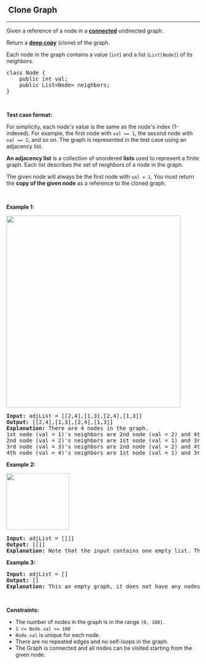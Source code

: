 <h2>  Clone Graph</h2><hr><div style="user-select: auto;"><p style="user-select: auto;">Given a reference of a node in a <strong style="user-select: auto;"><a href="https://en.wikipedia.org/wiki/Connectivity_(graph_theory)#Connected_graph" target="_blank" style="user-select: auto;">connected</a></strong> undirected graph.</p>

<p style="user-select: auto;">Return a <a href="https://en.wikipedia.org/wiki/Object_copying#Deep_copy" target="_blank" style="user-select: auto;"><strong style="user-select: auto;">deep copy</strong></a> (clone) of the graph.</p>

<p style="user-select: auto;">Each node in the graph contains a value (<code style="user-select: auto;">int</code>) and a list (<code style="user-select: auto;">List[Node]</code>) of its neighbors.</p>

<pre style="user-select: auto;">class Node {
    public int val;
    public List&lt;Node&gt; neighbors;
}
</pre>

<p style="user-select: auto;">&nbsp;</p>

<p style="user-select: auto;"><strong style="user-select: auto;">Test case format:</strong></p>

<p style="user-select: auto;">For simplicity, each node's value is the same as the node's index (1-indexed). For example, the first node with <code style="user-select: auto;">val == 1</code>, the second node with <code style="user-select: auto;">val == 2</code>, and so on. The graph is represented in the test case using an adjacency list.</p>

<p style="user-select: auto;"><b style="user-select: auto;">An adjacency list</b> is a collection of unordered <b style="user-select: auto;">lists</b> used to represent a finite graph. Each list describes the set of neighbors of a node in the graph.</p>

<p style="user-select: auto;">The given node will always be the first node with <code style="user-select: auto;">val = 1</code>. You must return the <strong style="user-select: auto;">copy of the given node</strong> as a reference to the cloned graph.</p>

<p style="user-select: auto;">&nbsp;</p>
<p style="user-select: auto;"><strong style="user-select: auto;">Example 1:</strong></p>
<img alt="" src="https://assets.leetcode.com/uploads/2019/11/04/133_clone_graph_question.png" style="width: 454px; height: 500px; user-select: auto;">
<pre style="user-select: auto;"><strong style="user-select: auto;">Input:</strong> adjList = [[2,4],[1,3],[2,4],[1,3]]
<strong style="user-select: auto;">Output:</strong> [[2,4],[1,3],[2,4],[1,3]]
<strong style="user-select: auto;">Explanation:</strong> There are 4 nodes in the graph.
1st node (val = 1)'s neighbors are 2nd node (val = 2) and 4th node (val = 4).
2nd node (val = 2)'s neighbors are 1st node (val = 1) and 3rd node (val = 3).
3rd node (val = 3)'s neighbors are 2nd node (val = 2) and 4th node (val = 4).
4th node (val = 4)'s neighbors are 1st node (val = 1) and 3rd node (val = 3).
</pre>

<p style="user-select: auto;"><strong style="user-select: auto;">Example 2:</strong></p>
<img alt="" src="https://assets.leetcode.com/uploads/2020/01/07/graph.png" style="width: 163px; height: 148px; user-select: auto;">
<pre style="user-select: auto;"><strong style="user-select: auto;">Input:</strong> adjList = [[]]
<strong style="user-select: auto;">Output:</strong> [[]]
<strong style="user-select: auto;">Explanation:</strong> Note that the input contains one empty list. The graph consists of only one node with val = 1 and it does not have any neighbors.
</pre>

<p style="user-select: auto;"><strong style="user-select: auto;">Example 3:</strong></p>

<pre style="user-select: auto;"><strong style="user-select: auto;">Input:</strong> adjList = []
<strong style="user-select: auto;">Output:</strong> []
<strong style="user-select: auto;">Explanation:</strong> This an empty graph, it does not have any nodes.
</pre>

<p style="user-select: auto;">&nbsp;</p>
<p style="user-select: auto;"><strong style="user-select: auto;">Constraints:</strong></p>

<ul style="user-select: auto;">
	<li style="user-select: auto;">The number of nodes in the graph is in the range <code style="user-select: auto;">[0, 100]</code>.</li>
	<li style="user-select: auto;"><code style="user-select: auto;">1 &lt;= Node.val &lt;= 100</code></li>
	<li style="user-select: auto;"><code style="user-select: auto;">Node.val</code> is unique for each node.</li>
	<li style="user-select: auto;">There are no repeated edges and no self-loops in the graph.</li>
	<li style="user-select: auto;">The Graph is connected and all nodes can be visited starting from the given node.</li>
</ul>
</div>